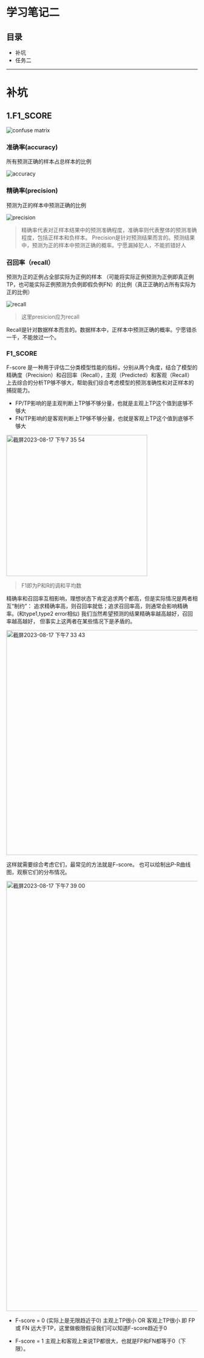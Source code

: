 # 学习笔记二
## 目录
* 补坑
* 任务二
---

# 补坑
## 1.F1_SCORE

![confuse matrix](https://github.com/FFpharmacy/machine-learning/assets/142389885/5e17db14-fb2b-4aa9-af08-d010d3d7e2c1)

### 准确率(accuracy)
所有预测正确的样本占总样本的比例

![accuracy](https://github.com/FFpharmacy/machine-learning/assets/142389885/5434d5a2-5025-4745-a2c1-b6bfcceae061)

### 精确率(precision)
预测为正的样本中预测正确的比例


![precision](https://github.com/FFpharmacy/machine-learning/assets/142389885/24f271f3-05f1-40f7-a019-1ff249fcbfde)
> 精确率代表对正样本结果中的预测准确程度，准确率则代表整体的预测准确程度，包括正样本和负样本。
Precision是针对预测结果而言的。预测结果中，预测为正的样本中预测正确的概率。宁愿漏掉犯人，不能抓错好人

### 召回率（recall）
预测为正的正例占全部实际为正例的样本 （可能将实际正例预测为正例即真正例TP，也可能实际正例预测为负例即假负例FN）的比例（真正正确的占所有实际为正的比例）

![recall](https://github.com/FFpharmacy/machine-learning/assets/142389885/84bd09a8-fda7-48f6-8280-f63488b93df0)
> 这里presicion应为recall

Recall是针对数据样本而言的。数据样本中，正样本中预测正确的概率。宁愿错杀一千，不能放过一个。

### F1_SCORE
F-score 是一种用于评估二分类模型性能的指标，分别从两个角度，结合了模型的精确度（Precision）和召回率（Recall），主观（Predicted）和客观（Recall）上去综合的分析TP够不够大，帮助我们综合考虑模型的预测准确性和对正样本的捕捉能力。
* FP/TP影响的是主观判断上TP够不够分量，也就是主观上TP这个值到底够不够大
* FN/TP影响的是客观判断上TP够不够分量，也就是客观上TP这个值到底够不够大
 <img width="371" alt="截屏2023-08-17 下午7 35 54" src="https://github.com/FFpharmacy/machine-learning/assets/142389885/61e6bc1d-79e9-4532-906e-2bf5b8b1b7a0">

> F1即为P和R的调和平均数

精确率和召回率互相影响，理想状态下肯定追求两个都高，但是实际情况是两者相互“制约”：
追求精确率高，则召回率就低；追求召回率高，则通常会影响精确率。(和type1,type2 error相似)
我们当然希望预测的结果精确率越高越好，召回率越高越好， 但事实上这两者在某些情况下是矛盾的。

  <img width="591" alt="截屏2023-08-17 下午7 33 43" src="https://github.com/FFpharmacy/machine-learning/assets/142389885/7847fc76-bc98-4a24-b775-9a76eefc0281">

这样就需要综合考虑它们，最常见的方法就是F-score。 也可以绘制出P-R曲线图，观察它们的分布情况。

<img width="1130" alt="截屏2023-08-17 下午7 39 00" src="https://github.com/FFpharmacy/machine-learning/assets/142389885/9be5a6b2-d9d7-4e86-8508-6d9363dd2e84">

* F-score = 0 (实际上是无限趋近于0)
主观上TP很小 OR 客观上TP很小
即 FP 或 FN 远大于TP，这里做极限假设我们可以知道F-score趋近于0

* F-score = 1
主观上和客观上来说TP都很大，也就是FP和FN都等于0（下限）。


  





